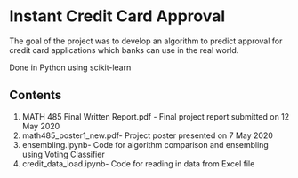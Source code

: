 # Instant Credit Card Approval
The goal of the project was to develop an algorithm to predict approval for credit card applications which banks can use in the real world.

Done in Python using scikit-learn

## Contents
1. MATH 485 Final Written Report.pdf - Final project report submitted on 12 May 2020
2. math485_poster1_new.pdf- Project poster presented on 7 May 2020
3. ensembling.ipynb- Code for algorithm comparison and ensembling using Voting Classifier
4. credit_data_load.ipynb- Code for reading in data from Excel file
